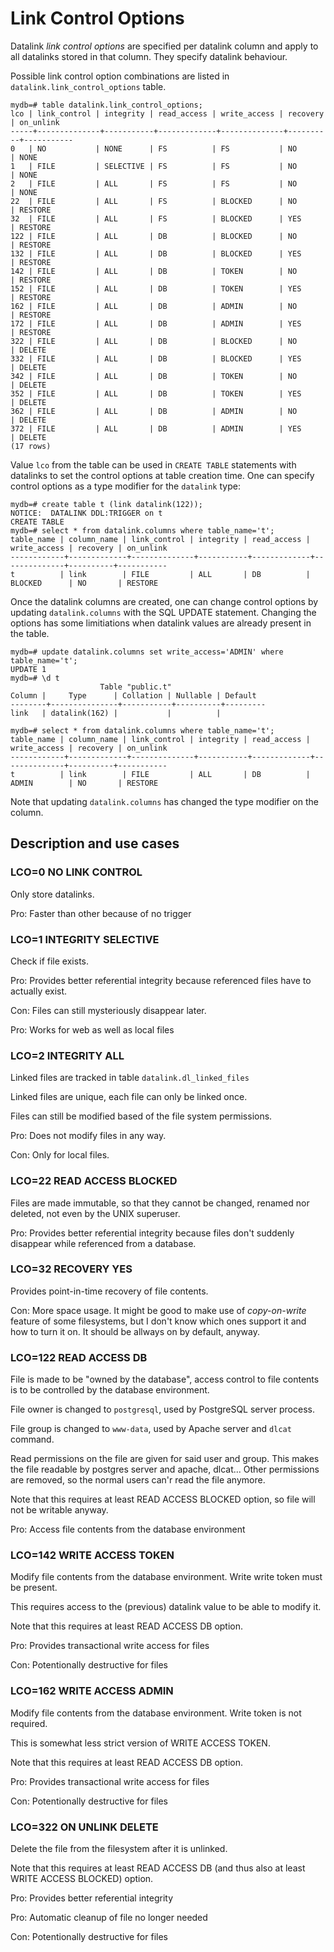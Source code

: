 Link Control Options
====================

Datalink *link control options* are specified per datalink column 
and apply to all datalinks stored in that column. They specify datalink behaviour.

Possible link control option combinations are listed in `datalink.link_control_options` table.

    mydb=# table datalink.link_control_options;
    lco | link_control | integrity | read_access | write_access | recovery | on_unlink 
    -----+--------------+-----------+-------------+--------------+----------+-----------
    0   | NO           | NONE      | FS          | FS           | NO       | NONE
    1   | FILE         | SELECTIVE | FS          | FS           | NO       | NONE
    2   | FILE         | ALL       | FS          | FS           | NO       | NONE
    22  | FILE         | ALL       | FS          | BLOCKED      | NO       | RESTORE
    32  | FILE         | ALL       | FS          | BLOCKED      | YES      | RESTORE
    122 | FILE         | ALL       | DB          | BLOCKED      | NO       | RESTORE
    132 | FILE         | ALL       | DB          | BLOCKED      | YES      | RESTORE
    142 | FILE         | ALL       | DB          | TOKEN        | NO       | RESTORE
    152 | FILE         | ALL       | DB          | TOKEN        | YES      | RESTORE
    162 | FILE         | ALL       | DB          | ADMIN        | NO       | RESTORE
    172 | FILE         | ALL       | DB          | ADMIN        | YES      | RESTORE
    322 | FILE         | ALL       | DB          | BLOCKED      | NO       | DELETE
    332 | FILE         | ALL       | DB          | BLOCKED      | YES      | DELETE
    342 | FILE         | ALL       | DB          | TOKEN        | NO       | DELETE
    352 | FILE         | ALL       | DB          | TOKEN        | YES      | DELETE
    362 | FILE         | ALL       | DB          | ADMIN        | NO       | DELETE
    372 | FILE         | ALL       | DB          | ADMIN        | YES      | DELETE
    (17 rows)

Value `lco` from the table can be used in `CREATE TABLE` statements with datalinks
to set the control options at table creation time. One can specify control options as a type
modifier for the `datalink` type:

    mydb=# create table t (link datalink(122));
    NOTICE:  DATALINK DDL:TRIGGER on t
    CREATE TABLE
    mydb=# select * from datalink.columns where table_name='t';
    table_name | column_name | link_control | integrity | read_access | write_access | recovery | on_unlink 
    ------------+-------------+--------------+-----------+-------------+--------------+----------+-----------
    t          | link        | FILE         | ALL       | DB          | BLOCKED      | NO       | RESTORE

Once the datalink columns are created, one can change control options by updating `datalink.columns` with
the SQL UPDATE statement. Changing the options has some limitiations when datalink values are already present in the table.

    mydb=# update datalink.columns set write_access='ADMIN' where table_name='t';
    UPDATE 1
    mydb=# \d t
                        Table "public.t"
    Column |     Type      | Collation | Nullable | Default 
    --------+---------------+-----------+----------+---------
    link   | datalink(162) |           |          | 

    mydb=# select * from datalink.columns where table_name='t';
    table_name | column_name | link_control | integrity | read_access | write_access | recovery | on_unlink 
    ------------+-------------+--------------+-----------+-------------+--------------+----------+-----------
    t          | link        | FILE         | ALL       | DB          | ADMIN        | NO       | RESTORE


Note that updating `datalink.columns` has changed the type modifier on the column.

Description and use cases
-------------------------

### LCO=0 NO LINK CONTROL

Only store datalinks.

Pro: Faster than other because of no trigger

### LCO=1 INTEGRITY SELECTIVE

Check if file exists.

Pro: Provides better referential integrity because referenced files have to actually exist.

Con: Files can still mysteriously disappear later.

Pro: Works for web as well as local files

### LCO=2 INTEGRITY ALL

Linked files are tracked in table `datalink.dl_linked_files`

Linked files are unique, each file can only be linked once.

Files can still be modified based of the file system permissions.

Pro: Does not modify files in any way.

Con: Only for local files.

### LCO=22 READ ACCESS BLOCKED

Files are made immutable, so that they cannot be changed, renamed nor deleted, not even by the UNIX superuser.

Pro: Provides better referential integrity because files don't suddenly disappear while referenced from a database.

### LCO=32 RECOVERY YES

Provides point-in-time recovery of file contents.

Con: More space usage. It might be good to make use of *copy-on-write* feature of some filesystems, but I don't know
which ones support it and how to turn it on. It should be allways on by default, anyway.

### LCO=122 READ ACCESS DB

File is made to be "owned by the database", access control to file contents is to be controlled by the database environment.

File owner is changed to `postgresql`, used by PostgreSQL server process.

File group is changed to `www-data`, used by Apache server and `dlcat` command.

Read permissions on the file are given for said user and group. This makes the file readable by postgres server and apache, dlcat... 
Other permissions are removed, so the normal users can'r read the file anymore.

Note that this requires at least READ ACCESS BLOCKED option, so file will not be writable anyway.

Pro: Access file contents from the database environment

### LCO=142 WRITE ACCESS TOKEN

Modify file contents from the database environment. Write write token must be present.

This requires access to the (previous) datalink value to be able to modify it.

Note that this requires at least READ ACCESS DB option.

Pro: Provides transactional write access for files

Con: Potentionally destructive for files

### LCO=162 WRITE ACCESS ADMIN

Modify file contents from the database environment. Write token is not required.

This is somewhat less strict version of WRITE ACCESS TOKEN.

Note that this requires at least READ ACCESS DB option.

Pro: Provides transactional write access for files

Con: Potentionally destructive for files

### LCO=322 ON UNLINK DELETE

Delete the file from the filesystem after it is unlinked.

Note that this requires at least READ ACCESS DB (and thus also at least WRITE ACCESS BLOCKED) option.

Pro: Provides better referential integrity

Pro: Automatic cleanup of file no longer needed

Con: Potentionally destructive for files


